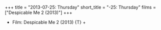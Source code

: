 +++
title = "2013-07-25: Thursday"
short_title = "-25: Thursday"
films = ["Despicable Me 2 (2013)"]
+++


* Film: Despicable Me 2 (2013) {T} +
